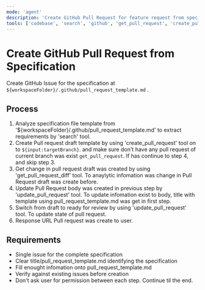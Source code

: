 ```yaml
---
mode: 'agent'
description: 'Create GitHub Pull Request for feature request from specification file using pull_request_template.md template.'
tools: ['codebase', 'search', 'github', 'get_pull_request', 'create_pull_request', 'update_pull_request', 'get_pull_request_diff']
---
```

# Create GitHub Pull Request from Specification

Create GitHub Issue for the specification at `${workspaceFolder}/.github/pull_request_template.md` .

## Process

1. Analyze specification file template from '${workspaceFolder}/.github/pull_request_template.md' to extract requirements by 'search' tool.
2. Create Pull request draft template by using 'create_pull_request' tool on to `${input:targetBranch}`. and make sure don't have any pull request of current branch was exist `get_pull_request`. If has continue to step 4, and skip step 3.
3. Get change in pull request draft was created by using 'get_pull_request_diff' tool. To anaylytic infomation was change in Pull Request draft was create before.
4. Update Pull Request body was created in previous step by 'update_pull_request' tool. To update infomation exist to body, title with template using pull_request_template.md was get in first step.
5. Switch from draft to ready for review by using 'update_pull_request' tool. To update state of pull request.
6. Response URL Pull request was create to user.

## Requirements
- Single issue for the complete specification
- Clear title/pull_request_template.md identifying the specification
- Fill enought infomation onto pull_request_template.md
- Verify against existing issues before creation
- Don't ask user for permission between each step. Continue til the end.


